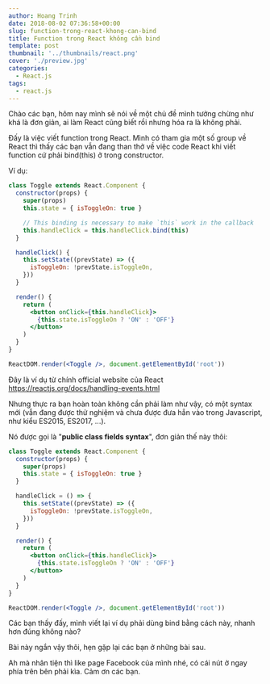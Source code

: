 ```yaml
---
author: Hoang Trinh
date: 2018-08-02 07:36:58+00:00
slug: function-trong-react-khong-can-bind
title: Function trong React không cần bind
template: post
thumbnail: '../thumbnails/react.png'
cover: './preview.jpg'
categories:
  - React.js
tags:
  - react.js
---
```


Chào các bạn, hôm nay mình sẽ nói về một chủ đề mình tưởng chừng như khá là đơn giản, ai làm React cũng biết rồi nhưng hóa ra là không phải.

Đấy là việc viết function trong React. Mình có tham gia một số group về React thì thấy các bạn vẫn đang than thở về việc code React khi viết function cứ phải bind(this) ở trong constructor.

Ví dụ:

```jsx
class Toggle extends React.Component {
  constructor(props) {
    super(props)
    this.state = { isToggleOn: true }

    // This binding is necessary to make `this` work in the callback
    this.handleClick = this.handleClick.bind(this)
  }

  handleClick() {
    this.setState((prevState) => ({
      isToggleOn: !prevState.isToggleOn,
    }))
  }

  render() {
    return (
      <button onClick={this.handleClick}>
        {this.state.isToggleOn ? 'ON' : 'OFF'}
      </button>
    )
  }
}

ReactDOM.render(<Toggle />, document.getElementById('root'))
```

Đây là ví dụ từ chính official website của React https://reactjs.org/docs/handling-events.html

Nhưng thực ra bạn hoàn toàn không cần phải làm như vậy, có một syntax mới (vẫn đang được thử nghiệm và chưa được đưa hẳn vào trong Javascript, như kiểu ES2015, ES2017, ...).

Nó được gọi là "**public class fields syntax**", đơn giản thế này thôi:

```jsx
class Toggle extends React.Component {
  constructor(props) {
    super(props)
    this.state = { isToggleOn: true }
  }

  handleClick = () => {
    this.setState((prevState) => ({
      isToggleOn: !prevState.isToggleOn,
    }))
  }

  render() {
    return (
      <button onClick={this.handleClick}>
        {this.state.isToggleOn ? 'ON' : 'OFF'}
      </button>
    )
  }
}

ReactDOM.render(<Toggle />, document.getElementById('root'))
```

Các bạn thấy đấy, mình viết lại ví dụ phải dùng bind bằng cách này, nhanh hơn đúng không nào?

Bài này ngắn vậy thôi, hẹn gặp lại các bạn ở những bài sau.

Ah mà nhân tiện thì like page Facebook của mình nhé, có cái nút ở ngay phía trên bên phải kìa.
Cảm ơn các bạn.

